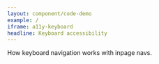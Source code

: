 ```yaml
---
layout: component/code-demo
example: /
iframe: a11y-keyboard
headline: Keyboard accessibility
---
```



How keyboard navigation works with inpage navs.
